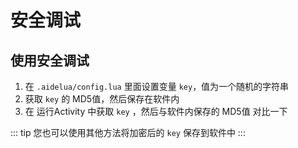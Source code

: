 # 安全调试

## 使用安全调试

1. 在 `.aidelua/config.lua` 里面设置变量 `key`，值为一个随机的字符串
2. 获取 `key` 的 MD5值，然后保存在软件内
3. 在 运行Activity 中获取 `key` ，然后与软件内保存的 MD5值 对比一下

::: tip
您也可以使用其他方法将加密后的 `key` 保存到软件中
:::
